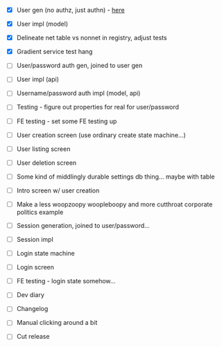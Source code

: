 - [x] User gen (no authz, just authn) - [here](https://cheatsheetseries.owasp.org/cheatsheets/Authentication_Cheat_Sheet.html)
- [x] User impl (model)
- [x] Delineate net table vs nonnet in registry, adjust tests
- [x] Gradient service test hang

- [ ] User/password auth gen, joined to user gen
- [ ] User impl (api)
- [ ] Username/password auth impl (model, api)
- [ ] Testing - figure out properties for real for user/password

- [ ] FE testing - set some FE testing up
- [ ] User creation screen (use ordinary create state machine...)
- [ ] User listing screen
- [ ] User deletion screen
- [ ] Some kind of middlingly durable settings db thing... maybe with table
- [ ] Intro screen w/ user creation

- [ ] Make a less woopzoopy woopleboopy and more cutthroat corporate politics example

- [ ] Session generation, joined to user/password...
- [ ] Session impl
- [ ] Login state machine
- [ ] Login screen
- [ ] FE testing - login state somehow...

- [ ] Dev diary
- [ ] Changelog
- [ ] Manual clicking around a bit
- [ ] Cut release
